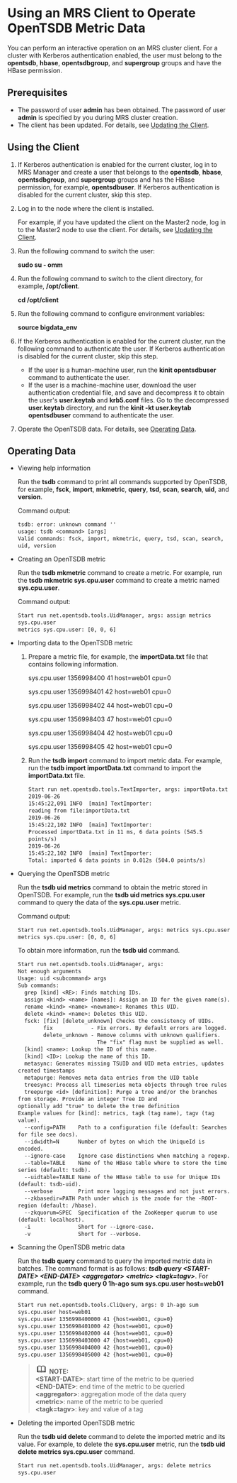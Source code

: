 # Using an MRS Client to Operate OpenTSDB Metric Data<a name="EN-US_TOPIC_0221415085"></a>

You can perform an interactive operation on an MRS cluster client. For a cluster with Kerberos authentication enabled, the user must belong to the  **opentsdb**,  **hbase**,  **opentsdbgroup**, and  **supergroup**  groups and have the HBase permission.

## Prerequisites<a name="section482010192610"></a>

-   The password of user  **admin**  has been obtained. The password of user  **admin**  is specified by you during MRS cluster creation.
-   The client has been updated. For details, see  [Updating the Client](updating-the-client.md).

## Using the Client<a name="section137578192714"></a>

1.  If Kerberos authentication is enabled for the current cluster, log in to MRS Manager and create a user that belongs to the  **opentsdb**,  **hbase**,  **opentsdbgroup**, and  **supergroup**  groups and has the HBase permission, for example,  **opentsdbuser**. If Kerberos authentication is disabled for the current cluster, skip this step.
2.  Log in to the node where the client is installed.

    For example, if you have updated the client on the Master2 node, log in to the Master2 node to use the client. For details, see  [Updating the Client](updating-the-client.md).

3.  Run the following command to switch the user:

    **sudo su - omm**

4.  Run the following command to switch to the client directory, for example,  **/opt/client**.

    **cd /opt/client**

5.  Run the following command to configure environment variables:

    **source bigdata\_env**

6.  If the Kerberos authentication is enabled for the current cluster, run the following command to authenticate the user. If Kerberos authentication is disabled for the current cluster, skip this step.
    -   If the user is a human-machine user, run the  **kinit opentsdbuser**  command to authenticate the user.
    -   If the user is a machine-machine user, download the user authentication credential file, and save and decompress it to obtain the user's  **user.keytab**  and  **krb5.conf**  files. Go to the decompressed  **user.keytab**  directory, and run the  **kinit -kt user.keytab opentsdbuser**  command to authenticate the user.

7.  Operate the OpenTSDB data. For details, see  [Operating Data](#section46629451460).

## Operating Data<a name="section46629451460"></a>

-   Viewing help information

    Run the  **tsdb**  command to print all commands supported by OpenTSDB, for example,  **fsck**,  **import**,  **mkmetric**,  **query**,  **tsd**,  **scan**,  **search**,  **uid**, and  **version**.

    Command output:

    ```
    tsdb: error: unknown command ''
    usage: tsdb <command> [args]
    Valid commands: fsck, import, mkmetric, query, tsd, scan, search, uid, version
    ```

-   Creating an OpenTSDB metric

    Run the  **tsdb mkmetric**  command to create a metric. For example, run the  **tsdb mkmetric sys.cpu.user**  command to create a metric named  **sys.cpu.user**.

    Command output:

    ```
    Start run net.opentsdb.tools.UidManager, args: assign metrics sys.cpu.user
    metrics sys.cpu.user: [0, 0, 6]
    ```

-   Importing data to the OpenTSDB metric
    1.  Prepare a metric file, for example, the  **importData.txt**  file that contains following information.

        sys.cpu.user 1356998400 41 host=web01 cpu=0

        sys.cpu.user 1356998401 42 host=web01 cpu=0

        sys.cpu.user 1356998402 44 host=web01 cpu=0

        sys.cpu.user 1356998403 47 host=web01 cpu=0

        sys.cpu.user 1356998404 42 host=web01 cpu=0

        sys.cpu.user 1356998405 42 host=web01 cpu=0

    2.  Run the  **tsdb import**  command to import metric data. For example, run the  **tsdb import importData.txt**  command to import the  **importData.txt**  file.

        ```
        Start run net.opentsdb.tools.TextImporter, args: importData.txt
        2019-06-26
        15:45:22,091 INFO  [main] TextImporter:
        reading from file:importData.txt
        2019-06-26
        15:45:22,102 INFO  [main] TextImporter:
        Processed importData.txt in 11 ms, 6 data points (545.5 points/s)
        2019-06-26
        15:45:22,102 INFO  [main] TextImporter:
        Total: imported 6 data points in 0.012s (504.0 points/s)
        ```


-   Querying the OpenTSDB metric

    Run the  **tsdb uid metrics**  command to obtain the metric stored in OpenTSDB. For example, run the  **tsdb uid metrics sys.cpu.user**  command to query the data of the  **sys.cpu.user**  metric.

    Command output:

    ```
    Start run net.opentsdb.tools.UidManager, args: metrics sys.cpu.user
    metrics sys.cpu.user: [0, 0, 6]
    ```

    To obtain more information, run the  **tsdb uid**  command.

    ```
    Start run net.opentsdb.tools.UidManager, args:
    Not enough arguments
    Usage: uid <subcommand> args
    Sub commands:
      grep [kind] <RE>: Finds matching IDs.
      assign <kind> <name> [names]: Assign an ID for the given name(s).
      rename <kind> <name> <newname>: Renames this UID.
      delete <kind> <name>: Deletes this UID.
      fsck: [fix] [delete_unknown] Checks the consistency of UIDs.
            fix            - Fix errors. By default errors are logged.
            delete_unknown - Remove columns with unknown qualifiers.
                             The "fix" flag must be supplied as well.
      [kind] <name>: Lookup the ID of this name.
      [kind] <ID>: Lookup the name of this ID.
      metasync: Generates missing TSUID and UID meta entries, updates created timestamps
      metapurge: Removes meta data entries from the UID table
      treesync: Process all timeseries meta objects through tree rules
      treepurge <id> [definition]: Purge a tree and/or the branches from storage. Provide an integer Tree ID and                                                       optionally add "true" to delete the tree definition
    Example values for [kind]: metrics, tagk (tag name), tagv (tag value).
      --config=PATH    Path to a configuration file (default: Searches for file see docs).
      --idwidth=N      Number of bytes on which the UniqueId is encoded.
      --ignore-case    Ignore case distinctions when matching a regexp.
      --table=TABLE    Name of the HBase table where to store the time series (default: tsdb).
      --uidtable=TABLE Name of the HBase table to use for Unique IDs (default: tsdb-uid).
      --verbose        Print more logging messages and not just errors.
      --zkbasedir=PATH Path under which is the znode for the -ROOT- region (default: /hbase).
      --zkquorum=SPEC  Specification of the ZooKeeper quorum to use (default: localhost).
      -i               Short for --ignore-case.
      -v               Short for --verbose.
    ```

-   Scanning the OpenTSDB metric data

    Run the  **tsdb query**  command to query the imported metric data in batches. The command format is as follows:  **_tsdb query <START-DATE\> <END-DATE\> <aggregator\> <metric\> <tagk=tagv\>_**. For example, run the  **tsdb query 0 1h-ago sum sys.cpu.user host=web01**  command.

    ```
    Start run net.opentsdb.tools.CliQuery, args: 0 1h-ago sum sys.cpu.user host=web01
    sys.cpu.user 1356998400000 41 {host=web01, cpu=0}
    sys.cpu.user 1356998401000 42 {host=web01, cpu=0}
    sys.cpu.user 1356998402000 44 {host=web01, cpu=0}
    sys.cpu.user 1356998403000 47 {host=web01, cpu=0}
    sys.cpu.user 1356998404000 42 {host=web01, cpu=0}
    sys.cpu.user 1356998405000 42 {host=web01, cpu=0}
    ```

    >![](public_sys-resources/icon-note.gif) **NOTE:**   
    >**<START-DATE\>**: start time of the metric to be queried  
    >**<END-DATE\>**: end time of the metric to be queried  
    >**<aggregator\>**: aggregation mode of the data query  
    >**<metric\>**: name of the metric to be queried  
    >**<tagk=tagv\>**: key and value of a tag  

-   Deleting the imported OpenTSDB metric

    Run the  **tsdb uid delete**  command to delete the imported metric and its value. For example, to delete the  **sys.cpu.user**  metric, run the  **tsdb uid delete metrics sys.cpu.user**  command.

    ```
    Start run net.opentsdb.tools.UidManager, args: delete metrics sys.cpu.user
    ```


